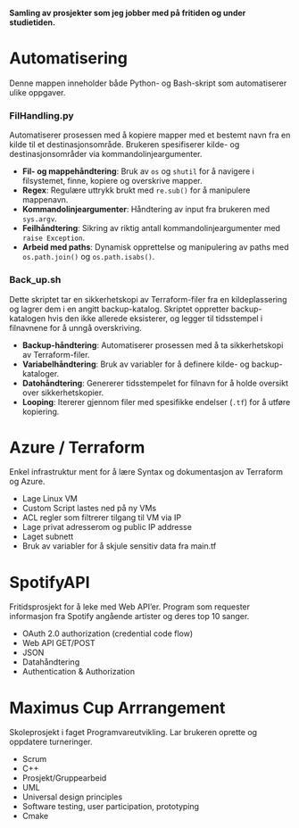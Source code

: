 
**Samling av prosjekter som jeg jobber med på fritiden og under studietiden.**

# Automatisering
Denne mappen inneholder både Python- og Bash-skript som automatiserer ulike oppgaver.

### FilHandling.py

Automatiserer prosessen med å kopiere mapper med et bestemt navn fra en kilde til et destinasjonsområde. Brukeren spesifiserer kilde- og destinasjonsområder via kommandolinjeargumenter.
- **Fil- og mappehåndtering**: Bruk av `os` og `shutil` for å navigere i filsystemet, finne, kopiere og overskrive mapper.
- **Regex**: Regulære uttrykk brukt med `re.sub()` for å manipulere mappenavn.
- **Kommandolinjeargumenter**: Håndtering av input fra brukeren med `sys.argv`.
- **Feilhåndtering**: Sikring av riktig antall kommandolinjeargumenter med `raise Exception`.
- **Arbeid med paths**: Dynamisk opprettelse og manipulering av paths med `os.path.join()` og `os.path.isabs()`.

### Back_up.sh
Dette skriptet tar en sikkerhetskopi av Terraform-filer fra en kildeplassering og lagrer dem i en angitt backup-katalog. Skriptet oppretter backup-katalogen hvis den ikke allerede eksisterer, og legger til tidsstempel i filnavnene for å unngå overskriving.

- **Backup-håndtering**: Automatiserer prosessen med å ta sikkerhetskopi av Terraform-filer.
- **Variabelhåndtering**: Bruk av variabler for å definere kilde- og backup-kataloger.
- **Datohåndtering**: Genererer tidsstempelet for filnavn for å holde oversikt over sikkerhetskopier.
- **Looping**: Itererer gjennom filer med spesifikke endelser (`.tf`) for å utføre kopiering.

# Azure / Terraform
Enkel infrastruktur ment for å lære Syntax og dokumentasjon av Terraform og Azure.

- Lage Linux VM
- Custom Script lastes ned på ny VMs
- ACL regler som filtrerer tilgang til VM via IP
- Lage privat adresserom og public IP addresse
- Laget subnett
- Bruk av variabler for å skjule sensitiv data fra main.tf

# SpotifyAPI

Fritidsprosjekt for å leke med Web API’er. Program som requester informasjon fra Spotify angående artister og deres top 10 sanger.  

- OAuth 2.0 authorization (credential code flow)
- Web API GET/POST
- JSON
- Datahåndtering
- Authentication & Authorization
 
# Maximus Cup Arrrangement
Skoleprosjekt i faget Programvareutvikling. Lar brukeren oprette og oppdatere turneringer.

- Scrum
- C++
- Prosjekt/Gruppearbeid
- UML
- Universal design principles
- Software testing, user participation, prototyping
- Cmake
  



